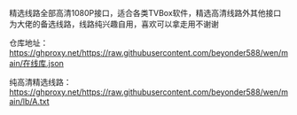 精选线路全部高清1080P接口，适合各类TVBox软件，精选高清线路外其他接口为大佬的备选线路，线路纯兴趣自用，喜欢可以拿走用不谢谢


仓库地址：https://ghproxy.net/https://raw.githubusercontent.com/beyonder588/wen/main/在线库.json


纯高清精选线路：https://ghproxy.net/https://raw.githubusercontent.com/beyonder588/wen/main/lb/A.txt

